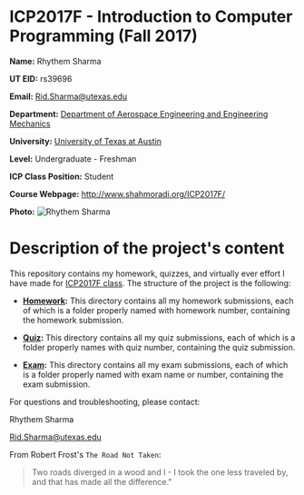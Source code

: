 # ICP2017F - Introduction to Computer Programming (Fall 2017)

**Name:** Rhythem Sharma

**UT EID:** rs39696

**Email:** Rid.Sharma@utexas.edu

**Department:** [Department of Aerospace Engineering and Engineering Mechanics](http://www.ae.utexas.edu/)

**University:** [University of Texas at Austin](https://www.utexas.edu/)

**Level:** Undergraduate - Freshman

**ICP Class Position:** Student

**Course Webpage:** http://www.shahmoradi.org/ICP2017F/

**Photo:** ![Rhythem Sharma](https://github.com/CuriousJr101/ICP2017F/blob/master/Rhythem%20Sharma.jpg)

# Description of the project's content

This repository contains my homework, quizzes, and virtually ever effort I have made for [ICP2017F class](http://www.shahmoradi.org/ICP2017F/). The structure of the project is the following:

* **[Homework](https://github.com/CuriousJr101/ICP2017F/tree/master/Homework):** This directory contains all my homework submissions, each of which is a folder properly named with homework number, containing the homework submission.

* **[Quiz](https://github.com/CuriousJr101/ICP2017F/tree/master/Exam/):** This directory contains all my quiz submissions, each of which is a folder properly names with quiz number, containing the quiz submission.

* **[Exam](https://github.com/CuriousJr101/ICP2017F/tree/master/Quiz/):** This directory contains all my exam submissions, each of which is a folder properly named with exam name or number, containing the exam submission.


For questions and troubleshooting, please contact:

Rhythem Sharma

Rid.Sharma@utexas.edu





From Robert Frost's `The Road Not Taken`:

> Two roads diverged in a wood and I - I took the one less traveled by, and that has made all the difference."
